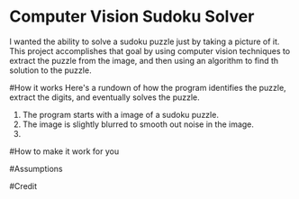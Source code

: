 # Computer Vision Sudoku Solver
I wanted the ability to solve a sudoku puzzle just by taking a picture of it.  This project accomplishes that goal by using computer vision techniques to extract the puzzle from the image, and then using an algorithm to find th solution to the puzzle.

#How it works
Here's a rundown of how the program identifies the puzzle, extract the digits, and eventually solves the puzzle.
1. The program starts with a image of a sudoku puzzle.
2. The image is slightly blurred to smooth out noise in the image.
3.
#How to make it work for you

#Assumptions

#Credit
